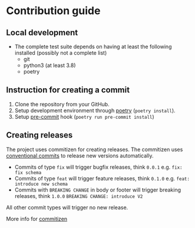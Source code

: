 # Contribution guide

## Local development
- The complete test suite depends on having at least the following installed
  (possibly not a complete list)
  - git 
  - python3 (at least 3.8)
  - poetry

## Instruction for creating a commit
1. Clone the repository from your GitHub.
2. Setup development environment through [poetry](https://python-poetry.org/) (`poetry install`).
3. Setup [pre-commit](https://pre-commit.com/) hook (`poetry run pre-commit install`)

## Creating releases

The project uses commitizen for creating releases.
The commitizen uses [conventional commits](https://www.conventionalcommits.org/en/v1.0.0/)
to release new versions automatically.

*  Commits of type `fix` will trigger bugfix releases, think `0.0.1` e.g. `fix: fix schema`
*  Commits of type `feat` will trigger feature releases, think `0.1.0` e.g. `feat: introduce new schema`
*  Commits with `BREAKING CHANGE` in body or footer will trigger breaking releases, think `1.0.0` `BREAKING CHANGE: introduce V2`

All other commit types will trigger no new release.

More info for [commitizen](https://commitizen-tools.github.io/commitizen/) 